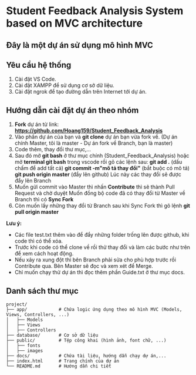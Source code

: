 # Student Feedback Analysis System based on MVC architecture 

Đây là một dự án sử dụng mô hình **MVC**
---

## Yêu cầu hệ thống
1. Cài đặt VS Code.
2. Cài đặt XAMPP để sử dụng cơ sở dữ liệu.
3. Cài đặt ngrok để tạo đường dẫn trên Internet tới dự án.

## Hướng dẫn cài đặt dự án theo nhóm
1. **Fork** dự án từ link: **https://github.com/Hoang159/Student_Feedback_Analysis**
2. Vào phần dự án của bạn và **git clone** dự án bạn vừa fork về.
(Dự án chính Master, tôi là master - Dự án fork về Branch, bạn là master)
3. Code thêm, thay đổi thư mục,...
4. Sau đó mở **git bash** ở thư mục chính (Student_Feedback_Analysis) hoặc mở **terminal git bash** trong vscode rồi gõ các lệnh sau: 
**git add .** (dấu chấm để add tất cả)
**git commit -m"mô tả thay đổi"** (bắt buộc có mô tả)
**git push origin master** (đẩy lên github)
Lúc này các thay đổi sẽ được đẩy lên Branch
5. Muốn gửi commit vào Master thì nhấn **Contribute** thì sẽ thành Pull Request và chờ duyệt
Muốn đồng bộ code đã có thay đổi từ Master về Branch thì có **Sync Fork**
6. Còn muốn lấy những thay đổi từ Branch sau khi Sync Fork thì gõ lệnh **git pull origin master**

**Lưu ý:** 
- Các file test.txt thêm vào để đẩy những folder trống lên được github, khi code thì có thể xóa. 
- Trước khi code có thể clone về rồi thử thay đổi và làm các bước như trên để xem cách hoạt động. 
- Nếu xảy ra xung đột thì bên Branch phải sửa cho phù hợp trước rồi Contribute qua. Bên Master sẽ đọc và xem xét để Merge.
- Chỉ muốn chạy thử dự án thì đọc thêm phần Guide.txt ở thư mục docs.

## Danh sách thư mục
```
project/
├── app/            # Chứa logic ứng dụng theo mô hình MVC (Models, Views, Controllers, ...)
│   ├── Models      
│   ├── Views       
│   ├── Controllers 
├── database/       # Cơ sở dữ liệu        
├── public/         # Tệp công khai (hình ảnh, font chữ, ...)
│   ├── fonts              
│   ├── images      
├── docs/           # Chứa tài liệu, hướng dẫn chạy dự án,...
├── index.html      # Trang chính của dự án
└── README.md       # Hướng dẫn chi tiết
```